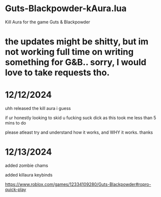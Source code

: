 # Guts-Blackpowder-kAura.lua
Kill Aura for the game Guts &amp; Blackpowder 

# the updates might be shitty, but im not working full time on writing something for G&B.. sorry, I would love to take requests tho.

# 12/12/2024
uhh released the kill aura i guess

if ur honestly looking to skid u fucking suck dick as this took me less than 5 mins to do

please atleast try and understand how it works, and WHY it works. thanks

# 12/13/2024
added zombie chams

added killaura keybinds

https://www.roblox.com/games/12334109280/Guts-Blackpowder#ropro-quick-play
